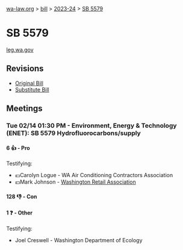 [wa-law.org](/) > [bill](/bill/) > [2023-24](/bill/2023-24/) > [SB 5579](/bill/2023-24/sb/5579/)

# SB 5579
[leg.wa.gov](https://app.leg.wa.gov/billsummary?BillNumber=5579&Year=2023&Initiative=false)

## Revisions
* [Original Bill](1/)
* [Substitute Bill](S/)

## Meetings
### Tue 02/14 01:30 PM - Environment, Energy & Technology (ENET): SB 5579 Hydrofluorocarbons/supply
#### 6 👍 - Pro
Testifying:
* 💵Carolyn Logue - WA Air Conditioning Contractors Association
* 💵Mark Johnson - [Washington Retail Association](/org/washington_retail_association/)

#### 128 👎 - Con

#### 1 ❓ - Other
Testifying:
* Joel Creswell - Washington Department of Ecology

